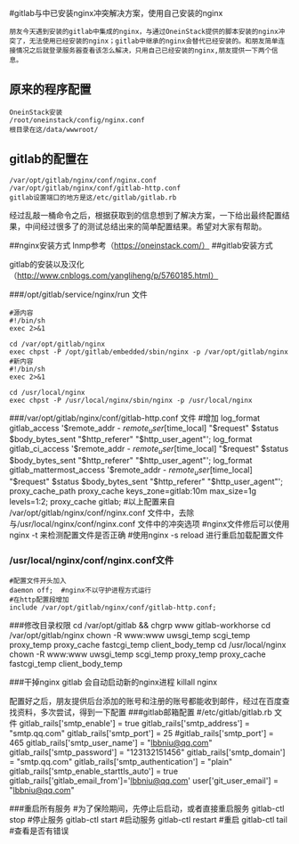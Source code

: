 
#gitlab与中已安装nginx冲突解决方案，使用自己安装的nginx

	朋友今天遇到安装的gitlab中集成的nginx，与通过OneinStack提供的脚本安装的nginx冲突了，无法使用已经安装的nginx；gitlab中继承的nginx会替代已经安装的。和朋友简单连接情况之后就登录服务器查看该怎么解决，只用自己已经安装的nginx,朋友提供一下两个信息。
## 原来的程序配置 
	OneinStack安装
	/root/oneinstack/config/nginx.conf     
	根目录在这/data/wwwroot/
## gitlab的配置在  
		
	/var/opt/gitlab/nginx/conf/nginx.conf
	/var/opt/gitlab/nginx/conf/gitlab-http.conf          
	gitlab设置端口的地方是这/etc/gitlab/gitlab.rb

经过乱敲一桶命令之后，根据获取到的信息想到了解决方案，一下给出最终配置结果，中间经过很多了的测试总结出来的简单配置结果。希望对大家有帮助。

##nginx安装方式
lnmp参考（https://oneinstack.com/）
##gitlab安装方式

gitlab的安装以及汉化（http://www.cnblogs.com/yangliheng/p/5760185.html）


###/opt/gitlab/service/nginx/run 文件
	
	#源内容
	#!/bin/sh
	exec 2>&1
	
	cd /var/opt/gitlab/nginx
	exec chpst -P /opt/gitlab/embedded/sbin/nginx -p /var/opt/gitlab/nginx
	#新内容
	#!/bin/sh
	exec 2>&1
	
	cd /usr/local/nginx
	exec chpst -P /usr/local/nginx/sbin/nginx -p /usr/local/nginx
		
	
###/var/opt/gitlab/nginx/conf/gitlab-http.conf 文件
	#增加
	log_format gitlab_access '$remote_addr - $remote_user [$time_local] "$request" $status $body_bytes_sent "$http_referer" "$http_user_agent"';
	log_format gitlab_ci_access '$remote_addr - $remote_user [$time_local] "$request" $status $body_bytes_sent "$http_referer" "$http_user_agent"';
	log_format gitlab_mattermost_access '$remote_addr - $remote_user [$time_local] "$request" $status $body_bytes_sent "$http_referer" "$http_user_agent"';	
	proxy_cache_path proxy_cache keys_zone=gitlab:10m max_size=1g levels=1:2;
    proxy_cache gitlab;
    #以上配置来自 /var/opt/gitlab/nginx/conf/nginx.conf 文件中，去除与/usr/local/nginx/conf/nginx.conf 文件中的冲突选项
    #nginx文件修后可以使用 nginx -t 来检测配置文件是否正确
    #使用nginx -s reload 进行重启加载配置文件
  	
  	
### /usr/local/nginx/conf/nginx.conf文件
	#配置文件开头加入
	daemon off;	 #nginx不以守护进程方式运行
	#在http配置段增加
	include /var/opt/gitlab/nginx/conf/gitlab-http.conf;


###修改目录权限
	cd /var/opt/gitlab && chgrp www gitlab-workhorse
	cd /var/opt/gitlab/nginx chown -R www:www uwsgi_temp scgi_temp proxy_temp proxy_cache fastcgi_temp client_body_temp
	cd /usr/local/nginx chown -R www:www uwsgi_temp scgi_temp proxy_temp proxy_cache fastcgi_temp client_body_temp

###干掉nginx gitlab 会自动启动新的nginx进程
	killall nginx 

配置好之后，朋友提供后台添加的账号和注册的账号都能收到邮件，经过在百度查找资料，多次尝试，得到一下配置
###gitlab邮箱配置
	#/etc/gitlab/gitlab.rb 文件
	gitlab_rails['smtp_enable'] = true
	gitlab_rails['smtp_address'] = "smtp.qq.com"
	gitlab_rails['smtp_port'] = 25
	#gitlab_rails['smtp_port'] = 465
	gitlab_rails['smtp_user_name'] = "lbbniu@qq.com"
	gitlab_rails['smtp_password'] = "123132151456"
	gitlab_rails['smtp_domain'] = "smtp.qq.com"
	gitlab_rails['smtp_authentication'] = "plain"
	gitlab_rails['smtp_enable_starttls_auto'] = true
	gitlab_rails['gitlab_email_from']='lbbniu@qq.com'
	user['git_user_email'] = "lbbniu@qq.com"
	
###重启所有服务
	#为了保险期间，先停止后启动，或者直接重启服务
	gitlab-ctl stop	 #停止服务
	gitlab-ctl start #启动服务
	gitlab-ctl restart #重启
	gitlab-ctl tail #查看是否有错误
	



